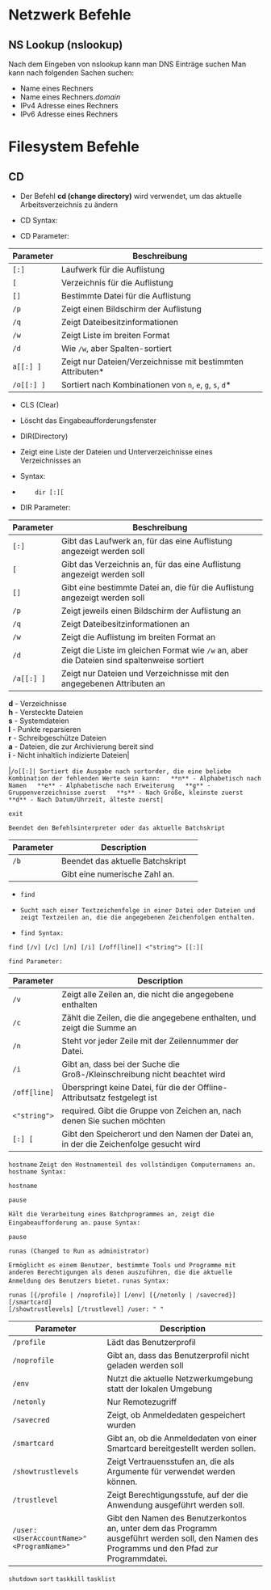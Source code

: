 # Netzwerk Befehle
## NS Lookup (nslookup)
Nach dem Eingeben von nslookup kann man DNS Einträge suchen
Man kann nach folgenden Sachen suchen:
- Name eines Rechners
- Name eines Rechners._domain_
- IPv4 Adresse eines Rechners
- IPv6 Adresse eines Rechners
# Filesystem Befehle
## CD

- Der Befehl **cd (change directory)** wird verwendet, um das aktuelle Arbeitsverzeichnis zu ändern
- CD Syntax:    

- CD Parameter:

| Parameter  | Beschreibung                                               |
| ---------- | ---------------------------------------------------------- |
| `[:]`      | Laufwerk für die Auflistung                                |
| `[`        | Verzeichnis für die Auflistung                             |
| `[]`       | Bestimmte Datei für die Auflistung                         |
| `/p`       | Zeigt einen Bildschirm der Auflistung                      |
| `/q`       | Zeigt Dateibesitzinformationen                             |
| `/w`       | Zeigt Liste im breiten Format                              |
| `/d`       | Wie `/w`, aber Spalten-sortiert                            |
| `a[[:] ]`  | Zeigt nur Dateien/Verzeichnisse mit bestimmten Attributen* |
| `/o[[:] ]` | Sortiert nach Kombinationen von `n`, `e`, `g`, `s`, `d`*   |

- CLS (Clear)

- Löscht das Eingabeaufforderungsfenster

- DIR(Directory)

- Zeigt eine Liste der Dateien und Unterverzeichnisse eines Verzeichnisses an
- Syntax:

- 		  dir [:][
    

- DIR Parameter:

| **Parameter** | **Beschreibung**                                                                            |
| ------------- | ------------------------------------------------------------------------------------------- |
| `[:]`         | Gibt das Laufwerk an, für das eine Auflistung angezeigt werden soll                         |
| `[`           | Gibt das Verzeichnis an, für das eine Auflistung angezeigt werden soll                      |
| `[]`          | Gibt eine bestimmte Datei an, die für die Auflistung angezeigt werden soll                  |
| `/p`          | Zeigt jeweils einen Bildschirm der Auflistung an                                            |
| `/q`          | Zeigt Dateibesitzinformationen an                                                           |
| `/w`          | Zeigt die Auflistung im breiten Format an                                                   |
| `/d`          | Zeigt die Liste im gleichen Format wie `/w` an, aber die Dateien sind spaltenweise sortiert |
| `/a[[:] ]`    | Zeigt nur Dateien und Verzeichnisse mit den angegebenen Attributen an                       |
 
   **d** - Verzeichnisse  
   **h** - Versteckte Dateien  
   **s** - Systemdateien  
   **I** - Punkte reparsieren  
   **r** - Schreibgeschütze Dateien  
   **a** - Dateien, die zur Archivierung bereit sind  
   **i** - Nicht inhaltlich indizierte Dateien|  
  
  |`/o[[:]| Sortiert die Ausgabe nach sortorder, die eine beliebe Kombination der fehlenden Werte sein kann:   **n** - Alphabetisch nach Namen   **e** - Alphabetische nach Erweiterung   **g** - Gruppenverzeichnisse zuerst   **s** - Nach Größe, kleinste zuerst   **d** - Nach Datum/Uhrzeit, älteste zuerst|   `

 `exit`

`Beendet den Befehlsinterpreter oder das aktuelle Batchskript`

| **Parameter** | **Description**                  |     |
| ------------- | -------------------------------- | --- |
| `/b`          | Beendet das aktuelle Batchskript |     |
|               | Gibt eine numerische Zahl an.    |     |

- `find`

- `Sucht nach einer Textzeichenfolge in einer Datei oder Dateien und zeigt Textzeilen an, die die angegebenen Zeichenfolgen enthalten.`
- `find Syntax:`
```
find [/v] [/c] [/n] [/i] [/off[line]] <"string"> [[:][
```
`find Parameter:`

| **Parameter** | **Description**                                                                       |
| ------------- | ------------------------------------------------------------------------------------- |
| `/v`          | Zeigt alle Zeilen an, die nicht die angegebene enthalten                              |
| `/c`          | Zählt die Zeilen, die die angegebene enthalten, und zeigt die Summe an                |
| `/n`          | Steht vor jeder Zeile mit der Zeilennummer der Datei.                                 |
| `/i`          | Gibt an, dass bei der Suche die Groß-/Kleinschreibung nicht beachtet wird             |
| `/off[line]`  | Überspringt keine Datei, für die der Offline-Attributsatz festgelegt ist              |
| `<"string">`  | required. Gibt die Gruppe von Zeichen an, nach denen Sie suchen möchten               |
| `[:] [`       | Gibt den Speicherort und den Namen der Datei an, in der die Zeichenfolge gesucht wird |

`hostname`
`Zeigt den Hostnamenteil des vollständigen Computernamens an.`
`hostname Syntax:`

```
hostname
```

`pause`

`Hält die Verarbeitung eines Batchprogrammes an, zeigt die Eingabeaufforderung an.`
`pause Syntax:`
```
pause
```

`runas (Changed to Run as administrator)`

`Ermöglicht es einem Benutzer, bestimmte Tools und Programme mit anderen Berechtigungen als denen auszuführen, die die aktuelle Anmeldung des Benutzers bietet.`
`runas Syntax:`
```
runas [{/profile | /noprofile}] [/env] [{/netonly | /savecred}] [/smartcard]
[/showtrustlevels] [/trustlevel] /user: " "
```

| **Parameter**                            | **Description**                                                                                                                              |
| ---------------------------------------- | -------------------------------------------------------------------------------------------------------------------------------------------- |
| `/profile`                               | Lädt das Benutzerprofil                                                                                                                      |
| `/noprofile`                             | Gibt an, dass das Benutzerprofil nicht geladen werden soll                                                                                   |
| `/env`                                   | Nutzt die aktuelle Netzwerkumgebung statt der lokalen Umgebung                                                                               |
| `/netonly`                               | Nur Remotezugriff                                                                                                                            |
| `/savecred`                              | Zeigt, ob Anmeldedaten gespeichert wurden                                                                                                    |
| `/smartcard`                             | Gibt an, ob die Anmeldedaten von einer Smartcard bereitgestellt werden sollen.                                                               |
| `/showtrustlevels`                       | Zeigt Vertrauensstufen an, die als Argumente für verwendet werden können.                                                                    |
| `/trustlevel`                            | Zeigt Berechtigungsstufe, auf der die Anwendung ausgeführt werden soll.                                                                      |
| `/user:<UserAccountName>"<ProgramName>"` | Gibt den Namen des Benutzerkontos an, unter dem das Programm ausgeführt werden soll, den Namen des Programms und den Pfad zur Programmdatei. |


`shutdown`
`sort`
`taskkill`
`tasklist`